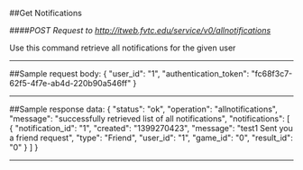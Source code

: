 ##Get Notifications

####*POST Request to http://itweb.fvtc.edu/service/v0/allnotifications*

Use this command retrieve all notifications for the given user



* * *

##Sample request body: 
	{
    "user_id": "1",
    "authentication_token": "fc68f3c7-62f5-4f7e-ab4d-220b90a546ff"
	}


* * * 

##Sample response data:
	{
    "status": "ok",
    "operation": "allnotifications",
    "message": "successfully retrieved list of all notifications",
    "notifications": [
        {
            "notification_id": "1",
            "created": "1399270423",
            "message": "test1 Sent you a friend request",
            "type": "Friend",
            "user_id": "1",
            "game_id": "0",
            "result_id": "0"
        }
    ]
	}
* * * 